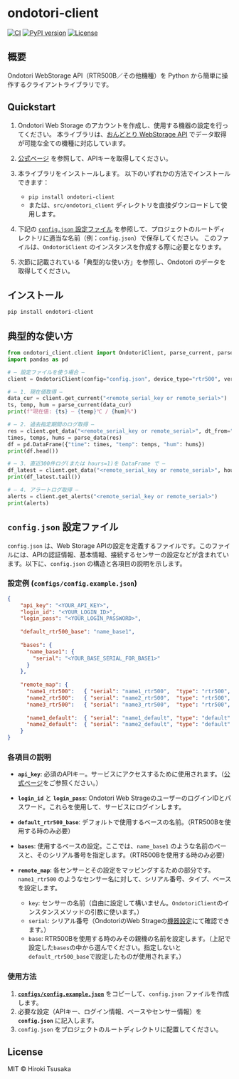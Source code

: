 # ondotori-client

[![CI](https://github.com/1160-hrk/ondotori-client/actions/workflows/ci.yml/badge.svg)](https://github.com/1160-hrk/ondotori-client/actions)
[![PyPI version](https://img.shields.io/pypi/v/ondotori-client.svg)](https://pypi.org/project/ondotori-client/)
[![License](https://img.shields.io/github/license/1160-hrk/ondotori-client.svg)](https://github.com/1160-hrk/ondotori-client/blob/main/LICENSE)

## 概要

Ondotori WebStorage API（RTR500B／その他機種）を Python から簡単に操作するクライアントライブラリです。

## Quickstart

1. Ondotori Web Storage のアカウントを作成し、使用する機器の設定を行ってください。
   本ライブラリは、[おんどとり WebStorage API](https://ondotori.webstorage.jp/docs/api/index.html) でデータ取得が可能な全ての機種に対応しています。

2. [公式ページ](https://ondotori.webstorage.jp/docs/api/authentication/auth_apikey.html) を参照して、APIキーを取得してください。

3. 本ライブラリをインストールします。
   以下のいずれかの方法でインストールできます：

   * `pip install ondotori-client`
   * または、`src/ondotori_client` ディレクトリを直接ダウンロードして使用します。

4. 下記の [`config.json` 設定ファイル](https://github.com/1160-hrk/ondotori-client?tab=readme-ov-file#configjson-%E8%A8%AD%E5%AE%9A%E3%83%95%E3%82%A1%E3%82%A4%E3%83%AB) を参照して、プロジェクトのルートディレクトリに適当な名前（例：`config.json`）で保存してください。
   このファイルは、`OndotoriClient` のインスタンスを作成する際に必要となります。

5. 次節に記載されている「典型的な使い方」を参照し、Ondotori のデータを取得してください。

## インストール

```bash
pip install ondotori-client
````

## 典型的な使い方

```python
from ondotori_client.client import OndotoriClient, parse_current, parse_data
import pandas as pd

# — 設定ファイルを使う場合 —
client = OndotoriClient(config="config.json", device_type="rtr500", verbose=True)

# — 1. 現在値取得 —
data_cur = client.get_current("<remote_serial_key or remote_serial>")
ts, temp, hum = parse_current(data_cur)
print(f"現在値: {ts} — {temp}℃ / {hum}%")

# — 2. 過去指定期間のログ取得 —
res = client.get_data("<remote_serial_key or remote_serial>", dt_from="2025-05-01T00:00:00", dt_to="2025-05-02T00:00:00")
times, temps, hums = parse_data(res)
df = pd.DataFrame({"time": times, "temp": temps, "hum": hums})
print(df.head())

# — 3. 直近300件ログ(または hours=1)を DataFrame で —
df_latest = client.get_data("<remote_serial_key or remote_serial>", hours=1, as_df=True)
print(df_latest.tail())

# — 4. アラートログ取得 —
alerts = client.get_alerts("<remote_serial_key or remote_serial>")
print(alerts)

```

## `config.json` 設定ファイル

`config.json` は、Web Storage APIの設定を定義するファイルです。このファイルには、APIの認証情報、基本情報、接続するセンサーの設定などが含まれています。以下に、`config.json` の構造と各項目の説明を示します。

### 設定例 (`configs/config.example.json`)

```json
{
    "api_key": "<YOUR_API_KEY>",
    "login_id": "<YOUR_LOGIN_ID>",
    "login_pass": "<YOUR_LOGIN_PASSWORD>",
  
    "default_rtr500_base": "name_base1",
  
    "bases": {
      "name_base1": {
        "serial": "<YOUR_BASE_SERIAL_FOR_BASE1>"
      }
    },
  
    "remote_map": {
      "name1_rtr500":   { "serial": "name1_rtr500",  "type": "rtr500",  "base": "BASE1" },
      "name2_rtr500":   { "serial": "name2_rtr500",  "type": "rtr500",  "base": "BASE1" },
      "name3_rtr500":   { "serial": "name3_rtr500",  "type": "rtr500",  "base": "BASE1" },
  
      "name1_default":  { "serial": "name1_default", "type": "default" },
      "name2_default":  { "serial": "name2_default", "type": "default" }
    }
}
```

### 各項目の説明

* **`api_key`**: 必須のAPIキー。サービスにアクセスするために使用されます。（[公式ページ](https://ondotori.webstorage.jp/docs/api/authentication/auth_apikey.html)をご参照ください。）

* **`login_id`** と **`login_pass`**: Ondotori Web StrageのユーザーのログインIDとパスワード。これらを使用して、サービスにログインします。

* **`default_rtr500_base`**: デフォルトで使用するベースの名前。（RTR500Bを使用する時のみ必要）

* **`bases`**: 使用するベースの設定。ここでは、`name_base1` のような名前のベースと、そのシリアル番号を指定します。（RTR500Bを使用する時のみ必要）

* **`remote_map`**: 各センサーとその設定をマッピングするための部分です。`name1_rtr500` のようなセンサー名に対して、シリアル番号、タイプ、ベースを設定します。
  * ```key```: センサーの名前（自由に設定して構いません。```OndotoriClient```のインスタンスメソッドの引数に使います。）
  * ```serial```: シリアル番号（OndotoriのWeb Strageの[機器設定](https://ondotori.webstorage.jp/device/)にて確認できます。）
  * ```base```: RTR500Bを使用する時のみその親機の名前を設定します。（上記で設定した```bases```の中から選んでください。指定しないと```default_rtr500_base```で設定したものが使用されます。）

### 使用方法

1. [**`configs/config.example.json`**](configs/config.example.json) をコピーして、`config.json` ファイルを作成します。
2. 必要な設定（APIキー、ログイン情報、ベースやセンサー情報）を **`config.json`** に記入します。
3. `config.json` をプロジェクトのルートディレクトリに配置してください。

## License

MIT © Hiroki Tsusaka